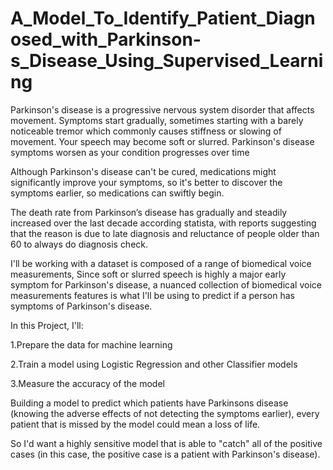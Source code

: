 # A_Model_To_Identify_Patient_Diagnosed_with_Parkinson-s_Disease_Using_Supervised_Learning

Parkinson's disease is a progressive nervous system disorder that affects movement. 
Symptoms start gradually, sometimes starting with a barely noticeable tremor which commonly causes stiffness or slowing of movement. 
Your speech may become soft or slurred. Parkinson's disease symptoms worsen as your condition progresses over time

Although Parkinson's disease can't be cured, medications might significantly improve your symptoms, so it's better to discover the symptoms earlier, so medications can swiftly begin.

The death rate from Parkinson’s disease has gradually and steadily increased over the last decade according statista, with reports suggesting that the reason is due to late diagnosis and reluctance of people older than 60 to always do diagnosis check.

I'll be working with a  dataset is composed of a range of biomedical voice measurements, Since soft or slurred speech is highly a major early symptom for Parkinson's disease, a nuanced collection of biomedical voice measurements features is what I'll be using to predict if a person has symptoms of Parkinson's disease. 



In this Project, I'll:

1.Prepare the data for machine learning

2.Train a model using Logistic Regression and other Classifier models

3.Measure the accuracy of the model


Building a model to predict which patients have Parkinsons disease (knowing the adverse effects of not detecting the symptoms earlier), every patient that is missed by the model could mean a loss of life.

So I'd want a highly sensitive model that is able to "catch" all of the positive cases (in this case, the positive case is a patient with Parkinson's disease).

